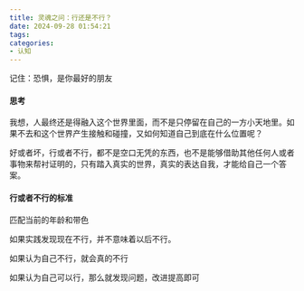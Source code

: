 ```yaml
---
title: 灵魂之问：行还是不行？
date: 2024-09-28 01:54:21
tags:
categories:
- 认知
---
```


记住：恐惧，是你最好的朋友



#### 思考

我想，人最终还是得融入这个世界里面，而不是只停留在自己的一方小天地里。如果不去和这个世界产生接触和碰撞，又如何知道自己到底在什么位置呢？

好或者坏，行或者不行，都不是空口无凭的东西，也不是能够借助其他任何人或者事物来帮衬证明的，只有踏入真实的世界，真实的表达自我，才能给自己一个答案。



#### 行或者不行的标准

匹配当前的年龄和带色



如果实践发现现在不行，并不意味着以后不行。

如果认为自己不行，就会真的不行

如果认为自己可以行，那么就发现问题，改进提高即可

